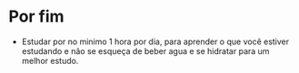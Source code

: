 # Por fim



- Estudar por no minimo 1 hora por dia, para aprender o que você estiver estudando e não se esqueça de beber agua e se hidratar para um melhor estudo.


